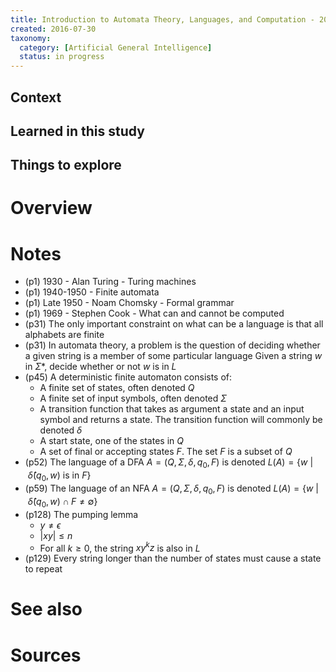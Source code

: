 ```yaml
---
title: Introduction to Automata Theory, Languages, and Computation - 2006
created: 2016-07-30
taxonomy:
  category: [Artificial General Intelligence]
  status: in progress
---
```


## Context

## Learned in this study

## Things to explore

# Overview

# Notes
* (p1) 1930 - Alan Turing - Turing machines
* (p1) 1940-1950 - Finite automata
* (p1) Late 1950 - Noam Chomsky - Formal grammar
* (p1) 1969 - Stephen Cook - What can and cannot be computed
* (p31) The only important constraint on what can be a language is that all alphabets are finite
* (p31) In automata theory, a problem is the question of deciding whether a given string is a member of some particular language
	Given a string $w$ in $\Sigma*$, decide whether or not $w$ is in $L$
* (p45) A deterministic finite automaton consists of:
	* A finite set of states, often denoted $Q$
	* A finite set of input symbols, often denoted $\Sigma$
	* A transition function that takes as argument a state and an input symbol and returns a state. The transition function will commonly be denoted $\delta$
	* A start state, one of the states in $Q$
	* A set of final or accepting states $F$. The set $F$ is a subset of $Q$
* (p52) The language of a DFA $A = (Q, \Sigma, \delta, q_0, F)$ is denoted $L(A) = \{w\ |\ \hat{\delta}(q_0, w)\mathrm{\ is\ in\ }F\}$
* (p59) The language of an NFA $A = (Q, \Sigma, \delta, q_0, F)$ is denoted $L(A) = \{w\ |\ \hat{\delta}(q_0, w) \cap F \not= \emptyset\}$
* (p128) The pumping lemma
	* $y \not= \epsilon$
	* $|xy| \leq n$
	* For all $k \geq 0$, the string $xy^kz$ is also in $L$
* (p129) Every string longer than the number of states must cause a state to repeat

# See also

# Sources